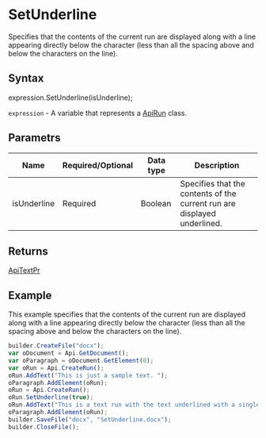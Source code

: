 # SetUnderline

Specifies that the contents of the current run are displayed along with a line appearing directly below the character (less than all the spacing above and below the characters on the line).

## Syntax

expression.SetUnderline(isUnderline);

`expression` - A variable that represents a [ApiRun](../ApiRun.md) class.

## Parametrs

| **Name** | **Required/Optional** | **Data type** | **Description** |
| ------------- | ------------- | ------------- | ------------- |
| isUnderline | Required | Boolean | Specifies that the contents of the current run are displayed underlined. |

## Returns

[ApiTextPr](../../ApiTextPr/ApiTextPr.md)

## Example

This example specifies that the contents of the current run are displayed along with a line appearing directly below the character (less than all the spacing above and below the characters on the line).

```javascript
builder.CreateFile("docx");
var oDocument = Api.GetDocument();
var oParagraph = oDocument.GetElement(0);
var oRun = Api.CreateRun();
oRun.AddText("This is just a sample text. ");
oParagraph.AddElement(oRun);
oRun = Api.CreateRun();
oRun.SetUnderline(true);
oRun.AddText("This is a text run with the text underlined with a single line.");
oParagraph.AddElement(oRun);
builder.SaveFile("docx", "SetUnderline.docx");
builder.CloseFile();
```